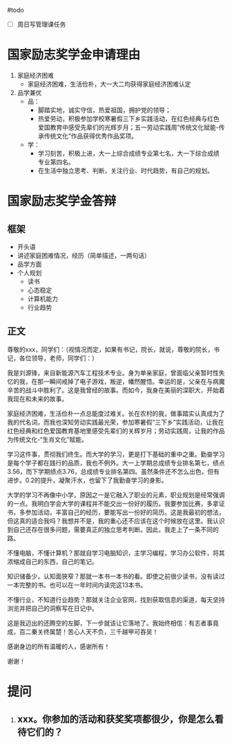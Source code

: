 #todo 

- [ ] 周日写管理课任务

# 国家励志奖学金申请理由

1. 家庭经济困难
	- 家庭经济困难，生活俭朴，大一大二均获得家庭经济困难认定
2. 品学兼优
	- 品：
		- 脚踏实地，诚实守信，热爱祖国，拥护党的领导；
		- 热爱劳动，积极参加学校寒暑假三下乡实践活动，在红色经典与红色爱国教育中感受先辈们的光辉岁月；五一劳动实践周”传统文化赋能-传承传统文化”作品获得优秀作品奖项。
	- 学：
		- 学习刻苦，积极上进，大一上综合成绩专业第七名，大一下综合成绩专业第四名。
		- 在生活中独立思考、判断，关注行业、时代趋势，有自己的规划。

# 国家励志奖学金答辩

## 框架

- 开头语
- 讲述家庭困难情况，经历（简单描述，一两句话）
- 品学方面
- 个人规划
	- 读书
	- 心态稳定
	- 计算机能力
	- 行业趋势

## 正文

尊敬的xxx，同学们：（视情况而定，如果有书记，院长，就说，尊敬的院长，书记，各位领导，老师，同学们：）

我是刘源锋，来自新能源汽车工程技术专业。身为单亲家庭，曾面临父亲暂时性失忆的我，在那一瞬间戒掉了电子游戏，叛逆，幡然醒悟。幸运的是，父亲在与病魔辛苦的战斗中胜利了。这是我曾经的故事。而如今，我身在美丽的深职大，开始着我现在和未来的故事。

家庭经济困难，生活俭朴一点总能度过难关。长在农村的我，做事踏实认真成为了我的代名词，而我也深知劳动实践最光荣，参加寒暑假“三下乡”实践活动，让我在红色经典和红色爱国教育基地里感受先辈们的关辉岁月；劳动实践周，让我的作品为传统文化-“生肖文化”赋能。

学习这件事，贯彻我们终生。而大学的学习，更是打下基础的重中之重。勤奋学习是每个学子都在践行的品质，我也不例外。大一上学期总成绩专业排名第七，绩点3.56，而下学期绩点3.76，总成绩专业排名第四。虽然条件还不怎么出色，但有进步。0.2的提升，凝聚汗水，也留下了我勤奋学习的身影。

大学的学习不再像中小学，原因之一是它融入了职业的元素，职业规划是经常强调的一点。我明白学会大学的课程并不能交出一份好的履历。我要参加比赛，多拿证书，多参加活动，丰富自己的经历，要能写出一份好的简历。这是我最初的想法，但这真的适合我吗？我想并不是，我的重心还不应该在这个时候放在这里。我认识到自己还存在很多问题，需要真正的独立思考判断。因此，我走上了一条不同的路。

不懂电脑，不懂计算机？那就自学习电脑知识，主学习编程，学习办公软件，将其浓缩成自己的东西，自己的笔记。

知识储备少，认知面狭窄？那就一本书一本书的看。即使之前很少读书，没有读过一本完整的书。也可以在一年时间内读完这13本书。

不懂行业，不知道行业趋势？那就关注企业官网，找到获取信息的渠道，每天坚持浏览并把自己的洞察写在日记中。

这是我迈出的还腾空的左脚，下一步就该让它落地了。我始终相信：有志者事竟成，百二秦关终属楚！苦心人天不负，三千越甲可吞吴！

感谢身边的所有温暖的人，感谢所有！

谢谢！

# 提问

1. xxx。你参加的活动和获奖奖项都很少，你是怎么看待它们的？
	- 
